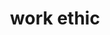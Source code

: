 ---
layout: page
title: work ethic
permalink: 
description:
nav: true
redirect: https://cogs.org/
---